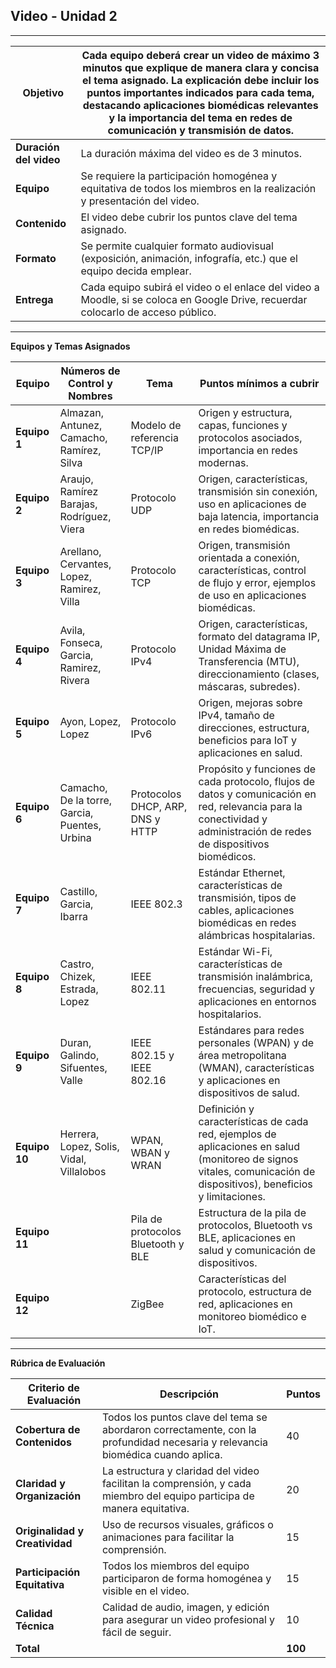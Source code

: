 ## **Video - Unidad 2**

---

| **Objetivo** | Cada equipo deberá crear un video de máximo 3 minutos que explique de manera clara y concisa el tema asignado. La explicación debe incluir los puntos importantes indicados para cada tema, destacando aplicaciones biomédicas relevantes y la importancia del tema en redes de comunicación y transmisión de datos. |
|------------------------------|----------------------------------------------------------------------------------------------------------------------------------------------------------------------------------------------------------------------------------------------------------------------------------------------------------------------------------------------------------------------------------------------------------------------------------|
| **Duración del video**       | La duración máxima del video es de 3 minutos.                                                                                                                                                                                                                                                                                                                                                                                    |
| **Equipo**                   | Se requiere la participación homogénea y equitativa de todos los miembros en la realización y presentación del video.                                                                                                                                                                                                                                                        |
| **Contenido**                | El video debe cubrir los puntos clave del tema asignado.                                                                                                                                                                                                                                                                                  |
| **Formato**                  | Se permite cualquier formato audiovisual (exposición, animación, infografía, etc.) que el equipo decida emplear.                                                                                                                                                                                                                                                                               |
| **Entrega**                  | Cada equipo subirá el video o el enlace del video a Moodle, si se coloca en Google Drive, recuerdar colocarlo de acceso público.                                                                                                                                                                                                                   |

---

**Equipos y Temas Asignados**  

| **Equipo** | **Números de Control y Nombres**                           | **Tema**                                      | **Puntos mínimos a cubrir**                                                                                                                                                                                                                                                                                                              |
|------------|------------------------------------------------------------|-----------------------------------------------|-----------------------------------------------------------------------------------------------------------------------------------------------------------------------------------------------------------------------------------------------------------------------------------------------------------------------------------|
| **Equipo 1** | Almazan, Antunez, Camacho, Ramírez, Silva | Modelo de referencia TCP/IP | Origen y estructura, capas, funciones y protocolos asociados, importancia en redes modernas. |
| **Equipo 2** | Araujo, Ramírez Barajas, Rodríguez, Viera | Protocolo UDP | Origen, características, transmisión sin conexión, uso en aplicaciones de baja latencia, importancia en redes biomédicas. |
| **Equipo 3** | Arellano, Cervantes, Lopez, Ramirez, Villa | Protocolo TCP | Origen, transmisión orientada a conexión, características, control de flujo y error, ejemplos de uso en aplicaciones biomédicas. |
| **Equipo 4** | Avila, Fonseca, Garcia, Ramirez, Rivera | Protocolo IPv4 | Origen, características, formato del datagrama IP, Unidad Máxima de Transferencia (MTU), direccionamiento (clases, máscaras, subredes). |
| **Equipo 5** | Ayon, Lopez, Lopez | Protocolo IPv6 | Origen, mejoras sobre IPv4, tamaño de direcciones, estructura, beneficios para IoT y aplicaciones en salud. |
| **Equipo 6** | Camacho, De la torre, Garcia, Puentes, Urbina | Protocolos DHCP, ARP, DNS y HTTP | Propósito y funciones de cada protocolo, flujos de datos y comunicación en red, relevancia para la conectividad y administración de redes de dispositivos biomédicos. |
| **Equipo 7** | Castillo, Garcia, Ibarra | IEEE 802.3 | Estándar Ethernet, características de transmisión, tipos de cables, aplicaciones biomédicas en redes alámbricas hospitalarias. |
| **Equipo 8** | Castro, Chizek, Estrada, Lopez | IEEE 802.11 | Estándar Wi-Fi, características de transmisión inalámbrica, frecuencias, seguridad y aplicaciones en entornos hospitalarios. |
| **Equipo 9** | Duran, Galindo, Sifuentes, Valle | IEEE 802.15 y IEEE 802.16 | Estándares para redes personales (WPAN) y de área metropolitana (WMAN), características y aplicaciones en dispositivos de salud. |
| **Equipo 10** | Herrera, Lopez, Solis, Vidal, Villalobos | WPAN, WBAN y WRAN | Definición y características de cada red, ejemplos de aplicaciones en salud (monitoreo de signos vitales, comunicación de dispositivos), beneficios y limitaciones. |
| **Equipo 11** |  | Pila de protocolos Bluetooth y BLE | Estructura de la pila de protocolos, Bluetooth vs BLE, aplicaciones en salud y comunicación de dispositivos. |
| **Equipo 12** |  | ZigBee | Características del protocolo, estructura de red, aplicaciones en monitoreo biomédico e IoT. |

---

**Rúbrica de Evaluación**

| **Criterio de Evaluación**       | **Descripción**                                                                                                              | **Puntos** |
|----------------------------------|------------------------------------------------------------------------------------------------------------------------------|------------|
| **Cobertura de Contenidos**      | Todos los puntos clave del tema se abordaron correctamente, con la profundidad necesaria y relevancia biomédica cuando aplica. | 40         |
| **Claridad y Organización**      | La estructura y claridad del video facilitan la comprensión, y cada miembro del equipo participa de manera equitativa.      | 20         |
| **Originalidad y Creatividad**   | Uso de recursos visuales, gráficos o animaciones para facilitar la comprensión.                                              | 15         |
| **Participación Equitativa**     | Todos los miembros del equipo participaron de forma homogénea y visible en el video.                                         | 15         |
| **Calidad Técnica**              | Calidad de audio, imagen, y edición para asegurar un video profesional y fácil de seguir.                                    | 10         |
| **Total**                        |                                                                                                                              | **100**    |
